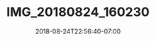 ---
title: IMG_20180824_160230
date: 2018-08-24T22:56:40-07:00
draft: false
location: Grand Teton NP, Wyoming
img_url: https://d17enza3bfujl8.cloudfront.net/IMG_20180824_160230.jpg
original_fn: ""
tags:
- Grand Teton Nat'l Park, Wyoming
- Kyl
- climbing

---